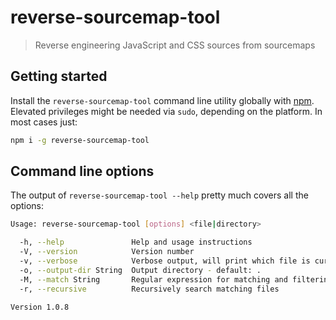 # reverse-sourcemap-tool

> Reverse engineering JavaScript and CSS sources from sourcemaps


## Getting started

Install the `reverse-sourcemap-tool` command line utility globally with [npm](https://www.npmjs.com/).
Elevated privileges might be needed via `sudo`, depending on the platform. In most cases just:

```sh
npm i -g reverse-sourcemap-tool
```

## Command line options

The output of `reverse-sourcemap-tool --help` pretty much covers all the options:

```sh
Usage: reverse-sourcemap-tool [options] <file|directory>

  -h, --help               Help and usage instructions
  -V, --version            Version number
  -v, --verbose            Verbose output, will print which file is currently being processed
  -o, --output-dir String  Output directory - default: .
  -M, --match String       Regular expression for matching and filtering files - default: \.map$
  -r, --recursive          Recursively search matching files

Version 1.0.8
```
